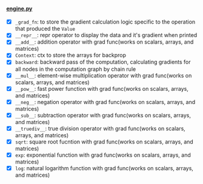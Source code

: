 #### [engine.py](/microgradplus/engine.py)
- [x] `_grad_fn`: to store the gradient calculation logic specific to the operation that produced the `Value`
- [x] `__repr__`: repr operator to display the data and it's gradient when printed
- [x] `__add__`: addition operator with grad func(works on scalars, arrays, and matrices)
- [x] `Context`: ctx to store the arrays for backprop
- [x] `backward`: backward pass of the computation, calculating gradients for all nodes in the computation graph by chain rule
- [x] `__mul__`: element-wise multiplication operator with grad func(works on scalars, arrays, and matrices)
- [x] `__pow__`: fast power function with grad func(works on scalars, arrays, and matrices)
- [x] `__neg__`: negation operator with grad func(works on scalars, arrays, and matrices)
- [x] `__sub__`: subtraction operator with grad func(works on scalars, arrays, and matrices)
- [x] `__truediv__`: true division operator with grad func(works on scalars, arrays, and matrices)
- [x] `sqrt`: square root fucntion with grad func(works on scalars, arrays, and matrices)
- [x] `exp`: exponential function with grad func(works on scalars, arrays, and matrices)
- [x] `log`: natural logarithm function with grad func(works on scalars, arrays, and matrices)